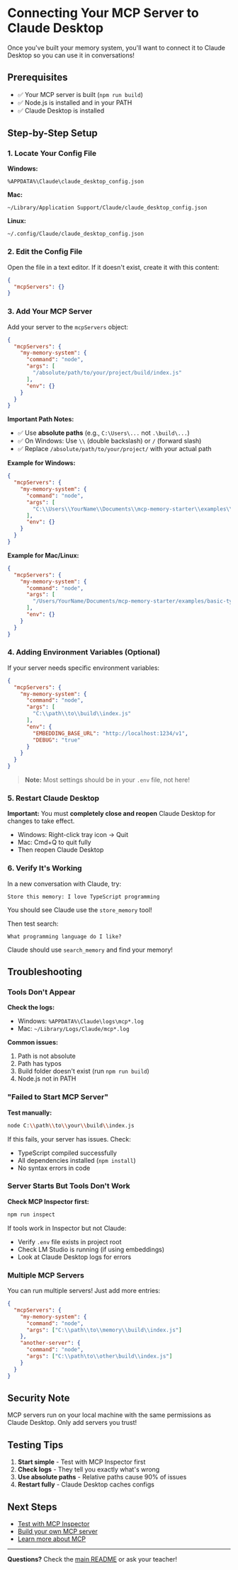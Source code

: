 # Connecting Your MCP Server to Claude Desktop

Once you've built your memory system, you'll want to connect it to Claude Desktop so you can use it in conversations!

## Prerequisites

- ✅ Your MCP server is built (`npm run build`)
- ✅ Node.js is installed and in your PATH
- ✅ Claude Desktop is installed

## Step-by-Step Setup

### 1. Locate Your Config File

**Windows:**
```
%APPDATA%\Claude\claude_desktop_config.json
```

**Mac:**
```
~/Library/Application Support/Claude/claude_desktop_config.json
```

**Linux:**
```
~/.config/Claude/claude_desktop_config.json
```

### 2. Edit the Config File

Open the file in a text editor. If it doesn't exist, create it with this content:

```json
{
  "mcpServers": {}
}
```

### 3. Add Your MCP Server

Add your server to the `mcpServers` object:

```json
{
  "mcpServers": {
    "my-memory-system": {
      "command": "node",
      "args": [
        "/absolute/path/to/your/project/build/index.js"
      ],
      "env": {}
    }
  }
}
```

**Important Path Notes:**
- ✅ Use **absolute paths** (e.g., `C:\Users\...` not `.\build\...`)
- ✅ On Windows: Use `\\` (double backslash) or `/` (forward slash)
- ✅ Replace `/absolute/path/to/your/project/` with your actual path

**Example for Windows:**
```json
{
  "mcpServers": {
    "my-memory-system": {
      "command": "node",
      "args": [
        "C:\\Users\\YourName\\Documents\\mcp-memory-starter\\examples\\basic-typescript-example\\build\\index.js"
      ],
      "env": {}
    }
  }
}
```

**Example for Mac/Linux:**
```json
{
  "mcpServers": {
    "my-memory-system": {
      "command": "node",
      "args": [
        "/Users/YourName/Documents/mcp-memory-starter/examples/basic-typescript-example/build/index.js"
      ],
      "env": {}
    }
  }
}
```

### 4. Adding Environment Variables (Optional)

If your server needs specific environment variables:

```json
{
  "mcpServers": {
    "my-memory-system": {
      "command": "node",
      "args": [
        "C:\\path\\to\\build\\index.js"
      ],
      "env": {
        "EMBEDDING_BASE_URL": "http://localhost:1234/v1",
        "DEBUG": "true"
      }
    }
  }
}
```

> **Note:** Most settings should be in your `.env` file, not here!

### 5. Restart Claude Desktop

**Important:** You must **completely close and reopen** Claude Desktop for changes to take effect.

- Windows: Right-click tray icon → Quit
- Mac: Cmd+Q to quit fully
- Then reopen Claude Desktop

### 6. Verify It's Working

In a new conversation with Claude, try:

```
Store this memory: I love TypeScript programming
```

You should see Claude use the `store_memory` tool!

Then test search:
```
What programming language do I like?
```

Claude should use `search_memory` and find your memory!

## Troubleshooting

### Tools Don't Appear

**Check the logs:**
- Windows: `%APPDATA%\Claude\logs\mcp*.log`
- Mac: `~/Library/Logs/Claude/mcp*.log`

**Common issues:**
1. Path is not absolute
2. Path has typos
3. Build folder doesn't exist (run `npm run build`)
4. Node.js not in PATH

### "Failed to Start MCP Server"

**Test manually:**
```bash
node C:\\path\\to\\your\\build\\index.js
```

If this fails, your server has issues. Check:
- TypeScript compiled successfully
- All dependencies installed (`npm install`)
- No syntax errors in code

### Server Starts But Tools Don't Work

**Check MCP Inspector first:**
```bash
npm run inspect
```

If tools work in Inspector but not Claude:
- Verify `.env` file exists in project root
- Check LM Studio is running (if using embeddings)
- Look at Claude Desktop logs for errors

### Multiple MCP Servers

You can run multiple servers! Just add more entries:

```json
{
  "mcpServers": {
    "my-memory-system": {
      "command": "node",
      "args": ["C:\\path\\to\\memory\\build\\index.js"]
    },
    "another-server": {
      "command": "node",
      "args": ["C:\\path\to\\other\build\\index.js"]
    }
  }
}
```

## Security Note

MCP servers run on your local machine with the same permissions as Claude Desktop. Only add servers you trust!

## Testing Tips

1. **Start simple** - Test with MCP Inspector first
2. **Check logs** - They tell you exactly what's wrong
3. **Use absolute paths** - Relative paths cause 90% of issues
4. **Restart fully** - Claude Desktop caches configs

## Next Steps

- [Test with MCP Inspector](../examples/basic-typescript-example/README.md#testing-the-system)
- [Build your own MCP server](../starter-templates/typescript-template/)
- [Learn more about MCP](https://modelcontextprotocol.io/)

---

**Questions?** Check the [main README](../README.md) or ask your teacher!
